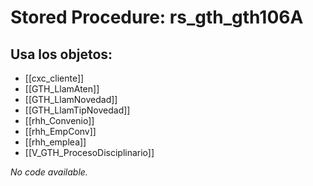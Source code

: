 # Stored Procedure: rs_gth_gth106A

## Usa los objetos:
- [[cxc_cliente]]
- [[GTH_LlamAten]]
- [[GTH_LlamNovedad]]
- [[GTH_LlamTipNovedad]]
- [[rhh_Convenio]]
- [[rhh_EmpConv]]
- [[rhh_emplea]]
- [[V_GTH_ProcesoDisciplinario]]

*No code available.*
